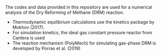 The codes and data provided in this repository are used for a numerical analysis of the Dry Reforming of Methane (DRM) reaction.
- Thermodynamic equilibrium calculations use the kinetics package by Mokhov (2017). 
- For simulation kinetics, the ideal gas constant pressure reactor from Cantera is used
- The reaction mechanism (PolyMech) for simulating gas-phase DRM is developed by Porras et al. (2019)
  
